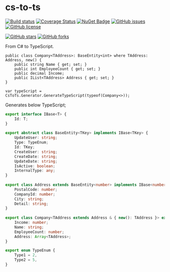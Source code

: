 # cs-to-ts

[![Build status](https://ci.appveyor.com/api/projects/status/mt39lws6eo92tys6?svg=true)](https://ci.appveyor.com/project/DogusTeknoloji/cs-to-ts)
[![Coverage Status](https://coveralls.io/repos/github/DogusTeknoloji/cs-to-ts/badge.svg?branch=master)](https://coveralls.io/github/DogusTeknoloji/cs-to-ts?branch=master)
[![NuGet Badge](https://buildstats.info/nuget/CsToTs)](https://www.nuget.org/packages/CsToTs/)
[![GitHub issues](https://img.shields.io/github/issues/DogusTeknoloji/cs-to-ts.svg)](https://github.com/DogusTeknoloji/cs-to-ts/issues)
[![GitHub license](https://img.shields.io/badge/license-MIT-blue.svg)](https://raw.githubusercontent.com/DogusTeknoloji/cs-to-ts/master/LICENSE)

[![GitHub stars](https://img.shields.io/github/stars/DogusTeknoloji/cs-to-ts.svg?style=social&label=Star)](https://github.com/DogusTeknoloji/cs-to-ts)
[![GitHub forks](https://img.shields.io/github/forks/DogusTeknoloji/cs-to-ts.svg?style=social&label=Fork)](https://github.com/DogusTeknoloji/cs-to-ts)

From C# to TypeScript.

```CSharp
public class Company<TAddress>: BaseEntity<int> where TAddress: Address, new() {
    public string Name { get; set; }
    public int EmployeeCount { get; set; }
    public decimal Income;
    public IList<TAddress> Address { get; set; }
}

var typeScript = CsToTs.Generator.GenerateTypeScript(typeof(Company<>));

```

Generates below TypeScript;

```TypeScript
export interface IBase<T> {
    Id: T;
}
    
export abstract class BaseEntity<TKey> implements IBase<TKey> {
    UpdateUser: string;
    Type: TypeEnum;
    Id: TKey;
    CreateUser: string;
    CreateDate: string;
    UpdateDate: string;
    IsActive: boolean;
    InternalType: any;
}
    
export class Address extends BaseEntity<number> implements IBase<number> {
    PostalCode: number;
    CompanyId: number;
    City: string;
    Detail: string;
}
    
export class Company<TAddress extends Address & { new(): TAddress }> extends BaseEntity<number> implements IBase<number> {
    Income: number;
    Name: string;
    EmployeeCount: number;
    Address: Array<TAddress>;
}

export enum TypeEnum {
    Type1 = 2,
    Type2 = 5,
}


```
